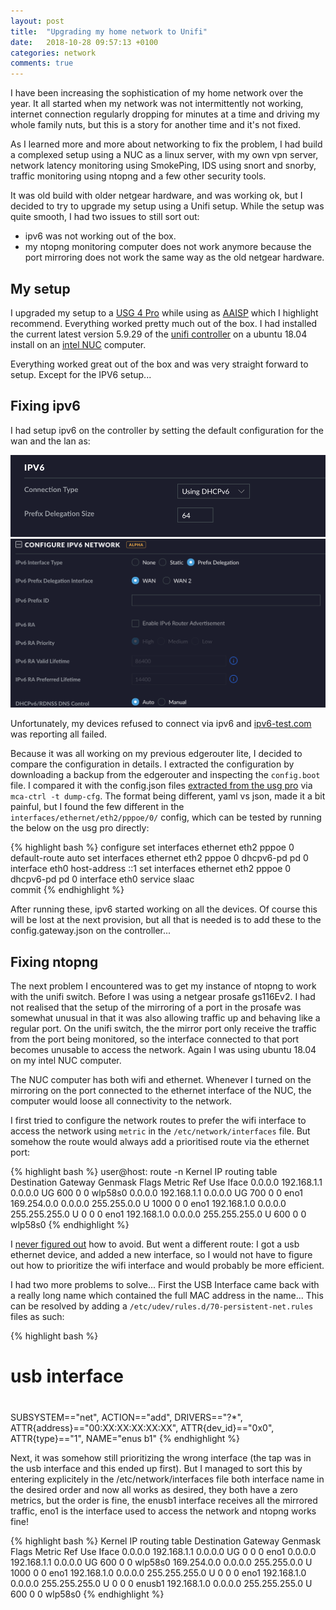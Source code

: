 ```yaml
---
layout: post
title:  "Upgrading my home network to Unifi"
date:   2018-10-28 09:57:13 +0100
categories: network
comments: true
---
```


I have been increasing the sophistication of my home network over the year. It all started when my network was not intermittently not working, internet connection regularly dropping for minutes at a time and driving my whole family nuts, but this is a story for another time and it's not fixed.

As I learned more and more about networking to fix the problem, I had build a complexed setup using a NUC as a linux server, with my own vpn server, network latency monitoring using SmokePing, IDS using snort and snorby, traffic monitoring using ntopng and a few other security tools.

It was old build with older netgear hardware, and was working ok, but I decided to try to upgrade my setup using a Unifi setup. While the setup was quite smooth, I had two issues to still sort out:

- ipv6 was not working out of the box. 
- my ntopng monitoring computer does not work anymore because the port mirroring does not work the same way as the old netgear hardware.

## My setup

I upgraded my setup to a [USG 4 Pro](https://google.com/search?q=unifi+usg+4+pro) while using as [AAISP](https://aa.net.uk) which I highlight recommend. Everything worked pretty much out of the box. I had installed the current latest version 5.9.29 of the [unifi controller](https://help.ubnt.com/hc/en-us/articles/220066768-UniFi-How-to-Install-Update-via-APT-on-Debian-or-Ubuntu) on a ubuntu 18.04 install on an [intel NUC](https://www.intel.com/content/www/us/en/products/boards-kits/nuc.html) computer.

Everything worked great out of the box and was very straight forward to setup. Except for the IPV6 setup...

## Fixing ipv6

I had setup ipv6 on the controller by setting the default configuration for the wan and the lan as:

![wan](/assets/unifi_wan_setup.png)
![lan](/assets/unifi_lan_setup.png)

Unfortunately, my devices refused to connect via ipv6 and [ipv6-test.com](http://ipv6-test.com/) was reporting all failed.

Because it was all working on my previous edgerouter lite, I decided to compare the configuration in details. I extracted the configuration by downloading a backup from the edgerouter and inspecting the `config.boot` file. I compared it with the config.json files [extracted from the usg pro](https://help.ubnt.com/hc/en-us/articles/215458888-UniFi-USG-Advanced-Configuration) via `mca-ctrl -t dump-cfg`. The format being different, yaml vs json, made it a bit painful, but I found the few different in the `interfaces/ethernet/eth2/pppoe/0/` config, which can be tested by running the below on the usg pro directly:

{% highlight bash %}
configure
set interfaces ethernet eth2 pppoe 0 default-route auto
set interfaces ethernet eth2 pppoe 0 dhcpv6-pd pd 0 interface eth0 host-address ::1
set interfaces ethernet eth2 pppoe 0 dhcpv6-pd pd 0 interface eth0 service slaac   
commit
{% endhighlight %}

After running these, ipv6 started working on all the devices. Of course this will be lost at the next provision, but all that is needed is to add these to the config.gateway.json on the controller...

## Fixing ntopng

The next problem I encountered was to get my instance of ntopng to work with the unifi switch. Before I was using a netgear prosafe gs116Ev2. I had not realised that the setup of the mirroring of a port in the prosafe was somewhat unusual in that it was also allowing traffic up and behaving like a regular port. On the unifi switch, the the mirror port only receive the traffic from the port being monitored, so the interface connected to that port becomes unusable to access the network. Again I was using ubuntu 18.04 on my intel NUC computer.

The NUC computer has both wifi and ethernet. Whenever I turned on the mirroring on the port connected to the ethernet interface of the NUC, the computer would loose all connectivity to the network.

I first tried to configure the network routes to prefer the wifi interface to access the network using `metric` in the `/etc/network/interfaces` file. But somehow the route would always add a prioritised route via the ethernet port:

{% highlight bash %}
user@host: route -n
Kernel IP routing table
Destination     Gateway         Genmask         Flags Metric Ref    Use Iface
0.0.0.0         192.168.1.1     0.0.0.0         UG    600    0        0 wlp58s0
0.0.0.0         192.168.1.1     0.0.0.0         UG    700    0        0 eno1
169.254.0.0     0.0.0.0         255.255.0.0     U     1000   0        0 eno1
192.168.1.0     0.0.0.0         255.255.255.0   U     0      0        0 eno1
192.168.1.0     0.0.0.0         255.255.255.0   U     600    0        0 wlp58s0
{% endhighlight %}

I [never figured out](https://askubuntu.com/questions/1088396/how-to-use-wifi-for-lan-and-internet-access-and-ethernet-for-traffic-monitoring) how to avoid. But went a different route: I got a usb ethernet device, and added a new interface, so I would not have to figure out how to prioritize the wifi interface and would probably be more efficient.

I had two more problems to solve... First the USB Interface came back with a really long name which contained the full MAC address in the name... This can be resolved by adding a `/etc/udev/rules.d/70-persistent-net.rules` files as such:

{% highlight bash %}
# usb interface
#

SUBSYSTEM=="net", ACTION=="add", DRIVERS=="?*", ATTR{address}=="00:XX:XX:XX:XX:XX", ATTR{dev_id}=="0x0", ATTR{type}=="1", NAME="enus
b1"
{% endhighlight %}

Next, it was somehow still prioritizing the wrong interface (the tap was in the usb interface and this ended up first). But I managed to sort this by entering explicitely in the /etc/network/interfaces file both interface name in the desired order and now all works as desired, they both have a zero metrics, but the order is fine, the enusb1 interface receives all the mirrored traffic, eno1 is the interface used to access the network and ntopng works fine!

{% highlight bash %}
Kernel IP routing table
Destination     Gateway         Genmask         Flags Metric Ref    Use Iface
0.0.0.0         192.168.1.1     0.0.0.0         UG    0      0        0 eno1
0.0.0.0         192.168.1.1     0.0.0.0         UG    600    0        0 wlp58s0
169.254.0.0     0.0.0.0         255.255.0.0     U     1000   0        0 eno1
192.168.1.0     0.0.0.0         255.255.255.0   U     0      0        0 eno1
192.168.1.0     0.0.0.0         255.255.255.0   U     0      0        0 enusb1
192.168.1.0     0.0.0.0         255.255.255.0   U     600    0        0 wlp58s0
{% endhighlight %}







